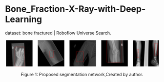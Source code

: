 # Bone_Fraction-X-Ray-with-Deep-Learning

dataset: bone fractured | Roboflow Universe Search.

<div align="center">
    <img width="700" src="/asset/YOLO.png" alt="Material Bread logo">
    <p style="text-align: center;">Figure 1: Proposed segmentation network,Created by author.</p>   
</div>
